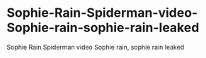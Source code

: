 # Sophie-Rain-Spiderman-video-Sophie-rain-sophie-rain-leaked
Sophie Rain Spiderman video Sophie rain, sophie rain leaked
